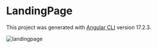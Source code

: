 # LandingPage

This project was generated with [Angular CLI](https://github.com/angular/angular-cli) version 17.2.3.

![landingpage](https://github.com/marcosprofile/landing-page/assets/86635292/646b7101-4a93-4dbe-9e96-aaab7b6103b4)
